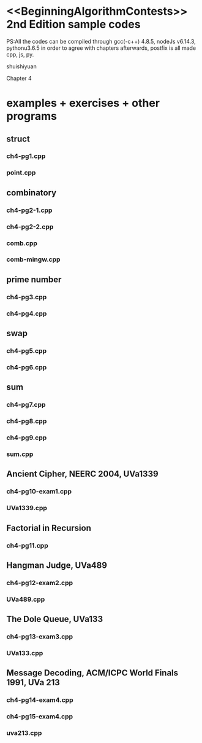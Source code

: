 ﻿&lt;&lt;BeginningAlgorithmContests>> 2nd Edition sample codes
============
PS:All the codes can be compiled through gcc(-c++) 4.8.5, nodeJs v6.14.3, pythonu3.6.5 in order to agree with chapters afterwards, postfix is all made cpp, js, py.

shuishiyuan

Chapter 4

examples + exercises + other programs
==============
## struct
### ch4-pg1.cpp
### point.cpp

## combinatory
### ch4-pg2-1.cpp
### ch4-pg2-2.cpp
### comb.cpp
### comb-mingw.cpp

## prime number
### ch4-pg3.cpp
### ch4-pg4.cpp

## swap
### ch4-pg5.cpp
### ch4-pg6.cpp

## sum
### ch4-pg7.cpp
### ch4-pg8.cpp
### ch4-pg9.cpp
### sum.cpp

## Ancient Cipher, NEERC 2004, UVa1339
### ch4-pg10-exam1.cpp
### UVa1339.cpp

## Factorial in Recursion
### ch4-pg11.cpp

## Hangman Judge, UVa489
### ch4-pg12-exam2.cpp
### UVa489.cpp

## The Dole Queue, UVa133
### ch4-pg13-exam3.cpp
### UVa133.cpp

## Message Decoding, ACM/ICPC World Finals 1991, UVa 213
### ch4-pg14-exam4.cpp
### ch4-pg15-exam4.cpp
### uva213.cpp
